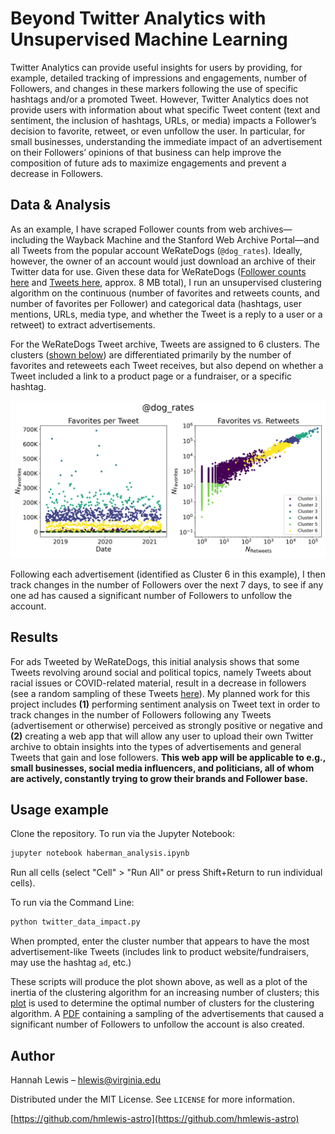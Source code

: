 # Beyond Twitter Analytics with Unsupervised Machine Learning



Twitter Analytics can provide useful insights for users by providing, for example, detailed tracking of impressions and engagements, number of Followers, and changes in these markers following the use of specific hashtags and/or a promoted Tweet. However, Twitter Analytics does not provide users with information about what specific Tweet content (text and sentiment, the inclusion of hashtags, URLs, or media) impacts a Follower’s decision to favorite, retweet, or even unfollow the user. In particular, for small businesses, understanding the immediate impact of an advertisement on their Followers’ opinions of that business can help improve the composition of future ads to maximize engagements and prevent a decrease in Followers.

## Data & Analysis

As an example, I have scraped Follower counts from web archives—including the Wayback Machine and the Stanford Web Archive Portal—and all Tweets from the popular account WeRateDogs (`@dog_rates`). Ideally, however, the owner of an account would just download an archive of their Twitter data for use. Given these data for WeRateDogs ([Follower counts here](dog_rates_follower_count.h5) and [Tweets here](dog_rates_tweets_archive.h5), approx. 8 MB total), I run an unsupervised clustering algorithm on the continuous (number of favorites and retweets counts, and number of favorites per Follower) and categorical data (hashtags, user mentions, URLs, media type, and whether the Tweet is a reply to a user or a retweet) to extract advertisements.

For the WeRateDogs Tweet archive, Tweets are assigned to 6 clusters. The clusters ([shown below](https://github.com/hmlewis-astro/twitter_insights/blob/master/dog_rates_clusters.png)) are differentiated primarily by the number of favorites and reteweets each Tweet receives, but also depend on whether a Tweet included a link to a product page or a fundraiser, or a specific hashtag.    

![WeRateDogs Tweet clustering](https://github.com/hmlewis-astro/twitter_insights/blob/master/dog_rates_clusters.png)

Following each advertisement (identified as Cluster 6 in this example), I then track changes in the number of Followers over the next 7 days, to see if any one ad has caused a significant number of Followers to unfollow the account.

## Results

For ads Tweeted by WeRateDogs, this initial analysis shows that some Tweets revolving around social and political topics, namely Tweets about racial issues or COVID-related material, result in a decrease in followers (see a random sampling of these Tweets [here](https://github.com/hmlewis-astro/twitter_insights/blob/master/dog_rates_lossy_tweets.pdf)). My planned work for this project includes **(1)** performing sentiment analysis on Tweet text in order to track changes in the number of Followers following any Tweets (advertisement or otherwise) perceived as strongly positive or negative and **(2)** creating a web app that will allow any user to upload their own Twitter archive to obtain insights into the types of advertisements and general Tweets that gain and lose followers. **This web app will be applicable to e.g., small businesses, social media influencers, and politicians, all of whom are actively, constantly trying to grow their brands and Follower base.**

## Usage example

Clone the repository.
To run via the Jupyter Notebook: 
```sh
jupyter notebook haberman_analysis.ipynb
```
Run all cells (select "Cell" > "Run All" or press Shift+Return to run individual cells).

To run via the Command Line:
```sh
python twitter_data_impact.py 
```
When prompted, enter the cluster number that appears to have the most advertisement-like Tweets (includes link to product website/fundraisers, may use the hashtag `ad`, etc.)


These scripts will produce the plot shown above, as well as a plot of the inertia of the clustering algorithm for an increasing number of clusters; this [plot](https://github.com/hmlewis-astro/twitter_insights/blob/master/dog_rates_inertia_n_clusters.png) is used to determine the optimal number of clusters for the clustering algorithm. A [PDF](https://github.com/hmlewis-astro/twitter_insights/blob/master/dog_rates_lossy_tweets.pdf) containing a sampling of the advertisements that caused a significant number of Followers to unfollow the account is also created.

## Author

Hannah Lewis – hlewis@virginia.edu

Distributed under the MIT License. See ``LICENSE`` for more information.

[https://github.com/hmlewis-astro](https://github.com/hmlewis-astro)
